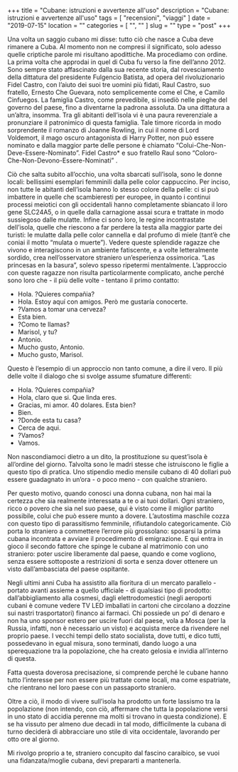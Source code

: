 +++
title = "Cubane: istruzioni e avvertenze all'uso"
description = "Cubane: istruzioni e avvertenze all'uso"
tags = [ "recensioni", "viaggi" ]
date = "2019-07-15"
location = ""
categories = [
  "",
  ""
]
slug = ""
type = "post"
+++

Una volta un saggio cubano  mi disse: tutto ciò che nasce a Cuba deve rimanere a Cuba.  Al momento non ne compresi il significato,  solo adesso quelle criptiche parole mi risultano apodittiche. Ma procediamo con ordine.  La prima volta che approdai in quel di Cuba fu verso la fine dell’anno 2012. Sono sempre stato affascinato dalla sua recente storia, dal rovesciamento della dittatura del presidente Fulgencio Batista, ad opera del rivoluzionario Fidel Castro, con l’aiuto dei suoi tre uomini più fidati, Raul Castro, suo fratello,  Ernesto Che Guevara, noto semplicemente come el Che, e Camilo Cinfuegos.  La famiglia Castro, come prevedibile, si insediò nelle pieghe del governo del paese, fino a diventarne la padrona assoluta. Da una dittatura a un’altra, insomma.
Tra gli abitanti dell’isola vi è una paura reverenziale a pronunziare il patronimico di questa famiglia. Tale timore ricorda in modo sorprendente il romanzo di Joanne Rowling, in cui il nome di Lord Voldemort, il mago oscuro antagonista di Harry Potter, non può essere nominato e dalla maggior parte delle persone è chiamato “Colui-Che-Non-Deve-Essere-Nominato”.  Fidel Castro* e suo fratello Raul  sono “Coloro-Che-Non-Devono-Essere-Nominati” .  

Ciò che salta subito all’occhio, una volta sbarcati sull’isola, sono le donne locali: bellissimi esemplari femminili dalla pelle color cappuccino. Per inciso, non tutte le abitanti dell’isola hanno lo stesso colore della pelle: ci si può imbattere in quelle che scambieresti per europee, in quanto i continui processi meiotici con gli occidentali hanno completamente sbiancato il loro gene SLC24A5,  o in quelle dalla carnagione assai scura e trattate in modo sussiegoso dalle mulatte. Infine ci sono loro, le regine incontrastate dell’isola, quelle che riescono a far perdere la testa alla maggior parte dei turisti: le mulatte dalla pelle color cannella e dal profumo di miele (tant’è che coniai il motto “mulata o muerte”). 
Vedere queste splendide ragazze che vivono e interagiscono in un ambiente  fatiscente, e a volte letteralmente sordido, crea nell’osservatore straniero un’esperienza ossimorica.  “Las princesas en la basura”, solevo spesso ripetermi mentalmente. L’approccio con queste ragazze non risulta particolarmente complicato, anche perché sono loro che - il più delle volte - tentano il primo contatto:<br>
- Hola. ?Quieres compañia?<br>
- Hola. Estoy aquí con amigos. Però me gustaría conocerte.<br>
- ?Vamos a tomar una cerveza?<br>
- Esta bien.<br>
- ?Como te llamas?<br>
- Marisol, y tu?<br>
- Antonio.<br>
- Mucho gusto, Antonio.<br>
- Mucho gusto, Marisol.<br>

Questo è l’esempio di un approccio non tanto comune, a dire il vero. Il più delle volte il dialogo che si svolge assume sfumature differenti:
- Hola. ?Quieres compañia?<br>
- Hola, claro que si. Que linda eres.<br>
- Gracias, mi amor. 40 dolares. Esta bien?<br>
- Bien.<br>
- ?Donde esta tu casa?<br>
- Cerca de aqui.<br>
- ?Vamos?<br>
- Vamos.<br>

Non nascondiamoci dietro a un dito, la prostituzione su quest’isola è all’ordine del giorno.  Talvolta sono le madri stesse che istruiscono le figlie a questo tipo di pratica. Uno stipendio medio mensile cubano di 40 dollari può essere guadagnato in un’ora - o poco meno - con qualche straniero.
 
Per questo motivo, quando conosci una donna cubana, non hai mai la certezza che sia realmente interessata a te o ai tuoi dollari. Ogni straniero, ricco o povero che sia nel suo paese, qui è visto come il miglior partito possibile, colui che può essere munto a dovere.  L’autostima maschile cozza con questo tipo di parassitismo femminile, rifiutandolo categoricamente. Ciò porta lo straniero a commettere l’errore più grossolano: sposarsi la prima cubana incontrata e avviare il procedimento di emigrazione. E qui entra in gioco il secondo fattore che spinge le cubane al matrimonio con uno straniero: poter uscire liberamente dal paese, quando e come vogliono, senza essere sottoposte a restrizioni di sorta e senza dover ottenere un visto dall’ambasciata del paese ospitante.
 
Negli ultimi anni Cuba ha assistito alla fioritura di un mercato parallelo - portato avanti assieme a quello ufficiale - di qualsiasi tipo di prodotto: dall’abbigliamento alla cosmesi, dagli elettrodomestici (negli aeroporti cubani è comune vedere TV LED imballati in cartoni che circolano a dozzine sui nastri trasportatori) financo ai farmaci. Chi possiede un po’ di denaro e non ha uno sponsor estero per uscire fuori dal paese, vola a Mosca (per la Russia, infatti, non è necessario un visto) e acquista merce da rivendere nel proprio paese. I vecchi tempi dello stato socialista, dove tutti, e dico tutti, possedevano in egual misura, sono terminati, dando luogo a una sperequazione tra la popolazione, che ha creato gelosia e invidia all’interno di questa. 
 
Fatta questa doverosa precisazione, si comprende perché le cubane hanno tutto l’interesse per non essere più trattate come locali, ma come espatriate, che rientrano nel loro paese con un passaporto straniero.

Oltre a ciò,  il modo di vivere sull’isola ha prodotto un forte lassismo tra la popolazione (non intendo, con ciò, affermare che tutta la popolazione versi in uno stato di accidia perenne ma molti si trovano in questa condizione). E se ha vissuto per almeno due decadi in tal modo, difficilmente la cubana di turno deciderà di abbracciare uno stile di vita  occidentale, lavorando per otto ore al giorno. 

Mi rivolgo proprio a te, straniero concupito dal fascino caraibico, se vuoi una fidanzata/moglie cubana, devi prepararti a mantenerla.
